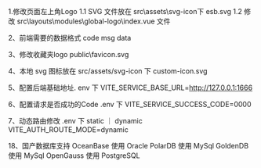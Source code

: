 1.修改页面左上角Logo
1.1 SVG 文件放在 src\assets\svg-icon下 esb.svg
1.2 修改 src\layouts\modules\global-logo\index.vue 文件     <icon-local-esb class="text-36px" />
<template>
  <RouterLink to="/" class="w-full flex-center nowrap-hidden">
    <icon-local-esb class="text-36px" />  <!--这里是图标 -->
    <h2 v-show="showTitle" class="pl-8px text-16px text-primary font-bold transition duration-300 ease-in-out">
      {{ $t('system.title') }}
    </h2>
  </RouterLink>
</template>

2、前端需要的数据格式
code
msg
data

3、修改收藏夹logo
public\favicon.svg

4、本地 svg 图标放在 src/assets/svg-icon 下
custom-icon.svg
<icon-local-custom-icon class="text-24px text-red" />

5、配置后端基础地址. env 下
VITE_SERVICE_BASE_URL=http://127.0.0.1:1666

6、配置请求是否成功的Code .env 下
VITE_SERVICE_SUCCESS_CODE=0000

7、动态路由修改 .env 下  static ｜ dynamic
VITE_AUTH_ROUTE_MODE=dynamic



18、国产数据库支持
OceanBase   使用  Oracle
PolarDB     使用  MySql
GoldenDB    使用  MySql
OpenGauss   使用  PostgreSQL
